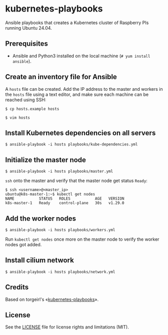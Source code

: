 kubernetes-playbooks
=============

Ansible playbooks that creates a Kubernetes cluster of Raspberry PIs running Ubuntu 24.04.

## Prerequisites
* Ansible and Python3 installed on the local machine (`# yum install ansible`).

## Create an inventory file for Ansible

A `hosts` file can be created. Add the IP address to the master and workers in the `hosts` file using a text editor, and make sure each machine can be reached using SSH:

 `$ cp hosts.example hosts`

 `$ vim hosts`

## Install Kubernetes dependencies on all servers
 `$ ansible-playbook -i hosts playbooks/kube-dependencies.yml`

## Initialize the master node
 `$ ansible-playbook -i hosts playbooks/master.yml`

`ssh` onto the master and verify that the master node get status `Ready`:
```
$ ssh <username>@<master_ip>
ubuntu@k8s-master-1:~$ kubectl get nodes
NAME           STATUS   ROLES           AGE   VERSION
k8s-master-1   Ready    control-plane   30s   v1.29.0
```

## Add the worker nodes
 `$ ansible-playbook -i hosts playbooks/workers.yml`

Run `kubectl get nodes` once more on the master node to verify the worker nodes got added.

## Install cilium network
 `$ ansible-playbook -i hosts playbooks/network.yml`


## Credits
Based on torgeirl's «[kubernetes-playbooks](https://github.com/torgeirl/kubernetes-playbooks)».

## License
See the [LICENSE](LICENSE.md) file for license rights and limitations (MIT).
